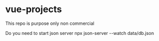 # vue-projects
This repo is purpose only non commercial

Do you need to start json server
npx json-server --watch data/db.json
